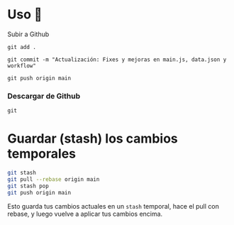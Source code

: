 # Uso 🚀
Subir a Github

```
git add .
```
```
git commit -m "Actualización: Fixes y mejoras en main.js, data.json y workflow"
```
```
git push origin main
```

### Descargar de Github
```
git 
```
# Guardar (stash) los cambios temporales
```bash
git stash
git pull --rebase origin main
git stash pop
git push origin main
```
Esto guarda tus cambios actuales en un `stash` temporal, hace el pull con rebase, y luego vuelve a aplicar tus cambios encima.